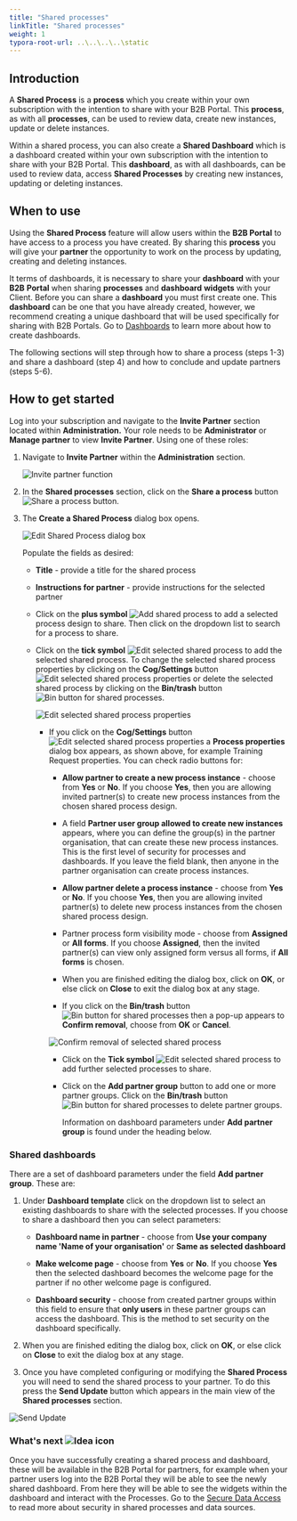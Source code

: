 ```yaml
---
title: "Shared processes"
linkTitle: "Shared processes"
weight: 1
typora-root-url: ..\..\..\..\static
---
```


## Introduction

A **Shared Process** is a **process** which you create within your own subscription with the intention to share with your B2B Portal. This **process**, as with all **processes**, can be used to review data, create new instances, update or delete instances. 

Within a shared process, you can also create a **Shared Dashboard** which is a dashboard created within your own subscription with the intention to share with your B2B Portal. This **dashboard**, as with all dashboards, can be used to review data, access **Shared Processes** by creating new instances, updating or deleting instances.

## When to use

Using the **Shared Process** feature will allow users within the **B2B Portal** to have access to a process you have created. By sharing this **process** you will give your **partner** the opportunity to work on the process by updating, creating and deleting instances.

It terms of dashboards, it is necessary to share your **dashboard** with your **B2B** **Portal** when sharing **processes** and **dashboard** **widgets** with your Client. Before you can share a **dashboard** you must first create one. This **dashboard** can be one that you have already created, however, we recommend creating a unique dashboard that will be used specifically for sharing with B2B Portals. Go to [Dashboards](/platform/pages/) to learn more about how to create dashboards.

The following sections will step through how to share a process (steps 1-3) and share a dashboard (step 4) and how to conclude and update partners (steps 5-6).

## How to get started

Log into your subscription and navigate to the **Invite Partner** section located within **Administration.** Your role needs to be **Administrator** or **Manage partner** to view **Invite Partner**. Using one of these roles:

1. Navigate to **Invite Partner** within the **Administration** section. 

   ![Invite partner function](/images/invite-partner-function.jpg)

2. In the **Shared processes** section, click on the **Share a process** button ![Share a process button](/images/share-a-process.jpg). 

3. The **Create a Shared Process** dialog box opens. 

   ![Edit Shared Process dialog box](/images/edit-shared-process.jpg)

   Populate the fields as desired:

   - **Title** - provide a title for the shared process

   - **Instructions for partner** - provide instructions for the selected partner

   - Click on the **plus symbol** ![Add shared process](/images/add-process.jpg) to add a selected process design to share. Then click on the dropdown list to search for a process to share.	

   - Click on the **tick symbol** ![Edit selected shared  process](/images/edit-selected-process.jpg) to add the selected shared process. To change the selected shared process properties by clicking on the **Cog/Settings** button ![Edit selected shared process properties](/images/cog-shared-process.jpg) or delete the selected shared process by clicking on the **Bin/trash** button ![Bin button for shared processes](/images/bin-shared-process.jpg). 

      ![Edit selected shared process properties](/images/change-selected-prop.jpg)

     - If you click on the **Cog/Settings** button ![Edit selected shared process properties](/images/cog-shared-process.jpg) a **Process properties** dialog box appears, as shown above, for example Training Request properties. You can check radio buttons for:

       - **Allow partner to create a new process instance** - choose from **Yes** or **No**. If you choose **Yes**, then you are allowing invited partner(s) to create new process instances from the chosen shared process design. 
       - A field **Partner user group allowed to create new instances** appears, where you can define the group(s) in the partner organisation, that can create these new process instances. This is the first level of security for processes and dashboards. If you leave the field blank, then anyone in the partner organisation can create process instances.
       - **Allow partner delete a process instance** - choose from **Yes** or **No**. If you choose **Yes**, then you are allowing invited partner(s) to delete new process instances from the chosen shared process design.
       - Partner process form visibility mode - choose from **Assigned** or **All forms**. If you choose **Assigned**, then the invited partner(s) can view only assigned form versus all forms, if **All forms** is chosen.
       
        - When you are finished editing the dialog box, click on **OK**, or else click on **Close** to exit the dialog box at any stage. 
       
       - If you click on the **Bin/trash** button ![Bin button for shared processes](/images/bin-shared-process.jpg) then a pop-up appears to **Confirm removal**, choose from **OK** or **Cancel**. 
       
       ![Confirm removal of selected shared process](/images/confirm-removal.jpg)
       
       - Click on the **Tick symbol** ![Edit selected shared  process](/images/edit-selected-process.jpg) to add further selected processes to share.
       
       - Click on the **Add partner group** button to add one or more partner groups. Click on the **Bin/trash** button ![Bin button for shared processes](/images/bin-shared-process.jpg) to delete partner groups.
       
         Information on dashboard parameters under **Add partner group** is found under the heading below.
       
### Shared dashboards ###

There are a set of dashboard parameters under the field **Add partner group**. These are:

1. Under **Dashboard template** click on the dropdown list to select an existing dashboards to share with the selected processes. If you choose to share a dashboard then you can select parameters:

   -  **Dashboard name in partner** - choose from **Use your company name 'Name of your organisation'** or **Same as selected dashboard**

   -  **Make welcome page** - choose from **Yes** or **No**. If you choose **Yes** then the selected dashboard becomes the welcome page for the partner if no other welcome page is configured.

   -  **Dashboard security** - choose from created partner groups within this field to ensure that **only users** in these partner groups can access the dashboard. This is the method to set security on the dashboard specifically.

2. When you are finished editing the dialog box, click on **OK**, or else click on **Close** to exit the dialog box at any stage. 
3. Once you have completed configuring or modifying the **Shared Process** you will need to send the shared process to your partner. To do this press the **Send Update** button which appears in the main view of the **Shared processes** section.

![Send Update](/images/send-update-partner.jpg)



### What's next  ![Idea icon](/images/18.png) ###

Once you have successfully creating a shared process and dashboard, these will be available in the B2B Portal for partners, for example when your partner users log into the B2B Portal they will be able to see the newly shared dashboard. From here they will be able to see the widgets within the dashboard and interact with the Processes. Go to the [Secure Data Access](/platform/b2b-portals/data-access/) to read more about security in shared processes and data sources.
